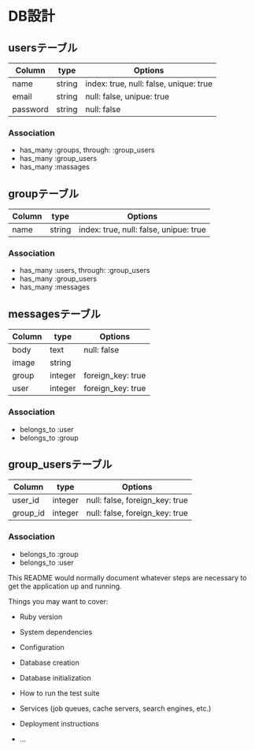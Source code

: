 # DB設計


## usersテーブル

|Column |type |Options |
|-------|-----|--------|
| name   | string | index: true, null: false, unique: true |
| email   | string | null: false, unipue: true              |
| password  | string | null: false |

### Association
- has_many :groups, through: :group_users
- has_many :group_users
- has_many :massages


## groupテーブル

|Column |type |Options |
|-------|-----|--------|
| name | string | index: true, null: false, unipue: true |

### Association
- has_many :users, through: :group_users
- has_many :group_users
- has_many :messages


## messagesテーブル

|Column |type |Options |
|-------|-----|--------|
| body     | text    | null: false |
| image    | string  |  |
| group | integer | foreign_key: true |
| user  | integer | foreign_key: true |

### Association
- belongs_to :user
- belongs_to :group


## group_usersテーブル

|Column |type |Options |
|-------|-----|--------|
| user_id | integer| null: false, foreign_key: true|
| group_id| integer| null: false, foreign_key: true|

### Association
- belongs_to :group
- belongs_to :user




This README would normally document whatever steps are necessary to get the
application up and running.

Things you may want to cover:

* Ruby version

* System dependencies

* Configuration

* Database creation

* Database initialization

* How to run the test suite

* Services (job queues, cache servers, search engines, etc.)

* Deployment instructions

* ...
